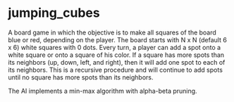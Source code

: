 jumping_cubes
=============

A board game in which the objective is to make all squares of the board blue or red, depending on the player. The board starts with N x N (default 6 x 6) white squares with 0 dots. Every turn, a player can add a spot onto a white square or onto a square of his color. If a square has more spots than its neighbors (up, down, left, and right), then it will add one spot to each of its neighbors. This is a recursive procedure and will continue to add spots until no square has more spots than its neighbors.

The AI implements a min-max algorithm with alpha-beta pruning.
